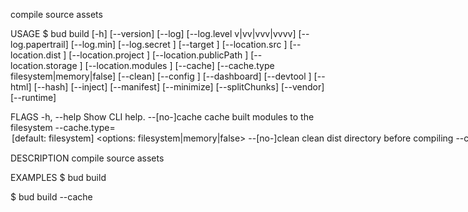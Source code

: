 compile source assets

USAGE
  $ bud build [-h] [--version] [--log] [--log.level v|vv|vvv|vvvv]
    [--log.papertrail] [--log.min] [--log.secret <value>] [--target <value>]
    [--location.src <value>] [--location.dist <value>] [--location.project
    <value>] [--location.publicPath <value>] [--location.storage <value>]
    [--location.modules <value>] [--cache] [--cache.type
    filesystem|memory|false] [--clean] [--config <value>] [--dashboard]
    [--devtool <value>] [--html] [--hash] [--inject] [--manifest] [--minimize]
    [--splitChunks] [--vendor] [--runtime]

FLAGS
  -h, --help                     Show CLI help.
  --[no-]cache                   cache built modules to the filesystem
  --cache.type=<option>          [default: filesystem]
                                 <options: filesystem|memory|false>
  --[no-]clean                   clean dist directory before compiling
  --config=<value>               path to config file
  --[no-]dashboard               enable bud dashboard
  --devtool=<value>              specify source-map type
  --[no-]hash                    hash compiled filenames
  --[no-]html                    generate an html template
  --[no-]inject                  automatically register & boot extensions
  --location.dist=<value>        distribution directory
  --location.modules=<value>     public path
  --location.project=<value>     repo root path
  --location.publicPath=<value>  public path
  --location.src=<value>         source directory
  --location.storage=<value>     storage directory
  --[no-]log                     log to console
  --log.level=<option>           [default: vvv] set log verbosity. `v` is error
                                 level. `vv` is warning level. `vvv` is log
                                 level. `vvvv` is debug level.
                                 <options: v|vv|vvv|vvvv>
  --[no-]log.min                 remove formatting from logged objects
  --[no-]log.papertrail          preserve logger output
  --log.secret=<value>...        [default: /roots/examples/yarn/babel] hide
                                 matching strings from logging output
  --[no-]manifest                emit manifest.json
  --[no-]minimize                minimize file size of compiled assets
  --[no-]runtime                 Create a runtime chunk
  --[no-]splitChunks             create separate chunks for vendor and app code
  --target=<value>...            [default: ] limit compilation to this compiler
  --[no-]vendor                  create separate chunks for vendor and app code;
                                 alias for splitChunks
  --version                      Show CLI version.

DESCRIPTION
  compile source assets

EXAMPLES
  $ bud build

  $ bud build --cache